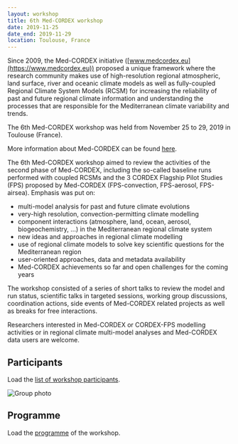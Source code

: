 ```yaml
---
layout: workshop
title: 6th Med-CORDEX workshop
date: 2019-11-25
date_end: 2019-11-29
location: Toulouse, France
---
```

Since 2009, the Med-CORDEX initiative ([www.medcordex.eu](https://www.medcordex.eu)) proposed a unique framework where the research community makes use of high-resolution regional atmospheric, land surface, river and oceanic climate models as well as fully-coupled Regional Climate System Models (RCSM) for increasing the reliability of past and future regional climate information and understanding the processes that are responsible for the Mediterranean climate variability and trends.

The 6th Med-CORDEX workshop was held from November 25 to 29, 2019 in Toulouse (France).

More information about Med-CORDEX can be found [here](https://www.medcordex.eu/).

The 6th Med-CORDEX workshop aimed to review the activities of the second phase of Med-CORDEX, including the so-called baseline runs performed with coupled RCSMs and the 3 CORDEX Flagship Pilot Studies (FPS) proposed by Med-CORDEX (FPS-convection, FPS-aerosol, FPS-airsea). Emphasis was put on:

- multi-model analysis for past and future climate evolutions
- very-high resolution, convection-permitting climate modelling
- component interactions (atmosphere, land, ocean, aerosol, biogeochemistry, ...) in the Mediterranean regional climate system
- new ideas and approaches in regional climate modelling
- use of regional climate models to solve key scientific questions for the Mediterranean region
- user-oriented approaches, data and metadata availability
- Med-CORDEX achievements so far and open challenges for the coming years

The workshop consisted of a series of short talks to review the model and run status, scientific talks in targeted sessions, working group discussions, coordination actions, side events of Med-CORDEX related projects as well as breaks for free interactions.

Researchers interested in Med-CORDEX or CORDEX-FPS modelling activities or in regional climate multi-model analyses and Med-CORDEX data users are welcome.

## Participants

Load the [list of workshop participants](list_of_participants.pdf).

![Group photo](images/groupe.png)

## Programme

Load the [programme](programme.pdf) of the workshop.

